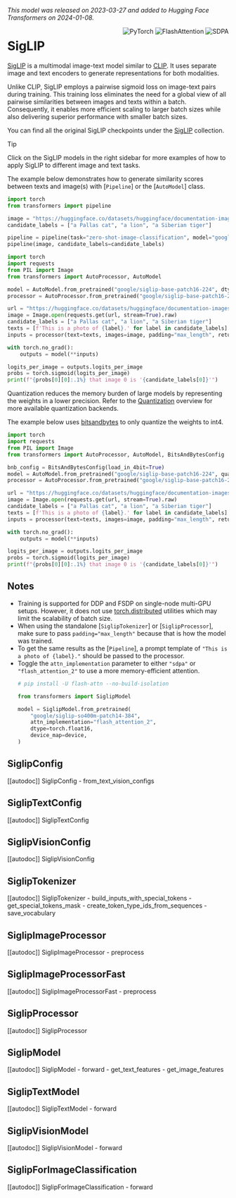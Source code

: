 <!--Copyright 2023 The HuggingFace Team. All rights reserved.

Licensed under the Apache License, Version 2.0 (the "License"); you may not use this file except in compliance with
the License. You may obtain a copy of the License at

http://www.apache.org/licenses/LICENSE-2.0

Unless required by applicable law or agreed to in writing, software distributed under the License is distributed on
an "AS IS" BASIS, WITHOUT WARRANTIES OR CONDITIONS OF ANY KIND, either express or implied. See the License for the
specific language governing permissions and limitations under the License.

⚠️ Note that this file is in Markdown but contain specific syntax for our doc-builder (similar to MDX) that may not be
rendered properly in your Markdown viewer.

-->
*This model was released on 2023-03-27 and added to Hugging Face Transformers on 2024-01-08.*

<div style="float: right;">
    <div class="flex flex-wrap space-x-1">
            <img alt="PyTorch" src="https://img.shields.io/badge/PyTorch-DE3412?style=flat&logo=pytorch&logoColor=white">
            <img alt="FlashAttention" src="https://img.shields.io/badge/%E2%9A%A1%EF%B8%8E%20FlashAttention-eae0c8?style=flat">
            <img alt="SDPA" src="https://img.shields.io/badge/SDPA-DE3412?style=flat&logo=pytorch&logoColor=white">
    </div>
</div>

# SigLIP

[SigLIP](https://huggingface.co/papers/2303.15343) is a multimodal image-text model similar to [CLIP](clip). It uses separate image and text encoders to generate representations for both modalities.

Unlike CLIP, SigLIP employs a pairwise sigmoid loss on image-text pairs during training. This training loss eliminates the need for a global view of all pairwise similarities between images and texts within a batch. Consequently, it enables more efficient scaling to larger batch sizes while also delivering superior performance with smaller batch sizes.

You can find all the original SigLIP checkpoints under the [SigLIP](https://huggingface.co/collections/google/siglip-659d5e62f0ae1a57ae0e83ba) collection.

> [!TIP]
> Click on the SigLIP models in the right sidebar for more examples of how to apply SigLIP to different image and text tasks.

The example below demonstrates how to generate similarity scores between texts and image(s) with [`Pipeline`] or the [`AutoModel`] class.

<hfoptions id="usage">
<hfoption id="Pipeline">

```py
import torch
from transformers import pipeline

image = "https://huggingface.co/datasets/huggingface/documentation-images/resolve/main/pipeline-cat-chonk.jpeg"
candidate_labels = ["a Pallas cat", "a lion", "a Siberian tiger"]

pipeline = pipeline(task="zero-shot-image-classification", model="google/siglip-base-patch16-224", device=0, dtype=torch.bfloat16)
pipeline(image, candidate_labels=candidate_labels)
```

</hfoption>
<hfoption id="AutoModel">

```py
import torch
import requests
from PIL import Image
from transformers import AutoProcessor, AutoModel

model = AutoModel.from_pretrained("google/siglip-base-patch16-224", dtype=torch.float16, device_map="auto", attn_implementation="sdpa")
processor = AutoProcessor.from_pretrained("google/siglip-base-patch16-224")

url = "https://huggingface.co/datasets/huggingface/documentation-images/resolve/main/pipeline-cat-chonk.jpeg"
image = Image.open(requests.get(url, stream=True).raw)
candidate_labels = ["a Pallas cat", "a lion", "a Siberian tiger"]
texts = [f'This is a photo of {label}.' for label in candidate_labels]
inputs = processor(text=texts, images=image, padding="max_length", return_tensors="pt").to(model.device)

with torch.no_grad():
    outputs = model(**inputs)

logits_per_image = outputs.logits_per_image
probs = torch.sigmoid(logits_per_image)
print(f"{probs[0][0]:.1%} that image 0 is '{candidate_labels[0]}'")
```

</hfoption>
</hfoptions>

Quantization reduces the memory burden of large models by representing the weights in a lower precision. Refer to the [Quantization](../quantization/overview) overview for more available quantization backends.

The example below uses [bitsandbytes](../quantization/bitsandbytes) to only quantize the weights to int4.

```py
import torch
import requests
from PIL import Image
from transformers import AutoProcessor, AutoModel, BitsAndBytesConfig

bnb_config = BitsAndBytesConfig(load_in_4bit=True)
model = AutoModel.from_pretrained("google/siglip-base-patch16-224", quantization_config=bnb_config, device_map="auto", attn_implementation="sdpa")
processor = AutoProcessor.from_pretrained("google/siglip-base-patch16-224")

url = "https://huggingface.co/datasets/huggingface/documentation-images/resolve/main/pipeline-cat-chonk.jpeg"
image = Image.open(requests.get(url, stream=True).raw)
candidate_labels = ["a Pallas cat", "a lion", "a Siberian tiger"]
texts = [f'This is a photo of {label}.' for label in candidate_labels]
inputs = processor(text=texts, images=image, padding="max_length", return_tensors="pt").to(model.device)

with torch.no_grad():
    outputs = model(**inputs)

logits_per_image = outputs.logits_per_image
probs = torch.sigmoid(logits_per_image)
print(f"{probs[0][0]:.1%} that image 0 is '{candidate_labels[0]}'")
```
## Notes

- Training is supported for DDP and FSDP on single-node multi-GPU setups. However, it does not use [torch.distributed](https://pytorch.org/tutorials/beginner/dist_overview.html) utilities which may limit the scalability of batch size.
- When using the standalone [`SiglipTokenizer`] or [`SiglipProcessor`], make sure to pass `padding="max_length"` because that is how the model was trained.
- To get the same results as the [`Pipeline`], a prompt template of `"This is a photo of {label}."` should be passed to the processor.
- Toggle the `attn_implementation` parameter to either `"sdpa"` or `"flash_attention_2"` to use a more memory-efficient attention.
    ```py
    # pip install -U flash-attn --no-build-isolation

    from transformers import SiglipModel

    model = SiglipModel.from_pretrained(
        "google/siglip-so400m-patch14-384",
        attn_implementation="flash_attention_2",
        dtype=torch.float16,
        device_map=device,
    )
    ```

## SiglipConfig

[[autodoc]] SiglipConfig
    - from_text_vision_configs

## SiglipTextConfig

[[autodoc]] SiglipTextConfig

## SiglipVisionConfig

[[autodoc]] SiglipVisionConfig

## SiglipTokenizer

[[autodoc]] SiglipTokenizer
    - build_inputs_with_special_tokens
    - get_special_tokens_mask
    - create_token_type_ids_from_sequences
    - save_vocabulary

## SiglipImageProcessor

[[autodoc]] SiglipImageProcessor
    - preprocess

## SiglipImageProcessorFast

[[autodoc]] SiglipImageProcessorFast
    - preprocess

## SiglipProcessor

[[autodoc]] SiglipProcessor

## SiglipModel

[[autodoc]] SiglipModel
    - forward
    - get_text_features
    - get_image_features

## SiglipTextModel

[[autodoc]] SiglipTextModel
    - forward

## SiglipVisionModel

[[autodoc]] SiglipVisionModel
    - forward

## SiglipForImageClassification

[[autodoc]] SiglipForImageClassification
    - forward
